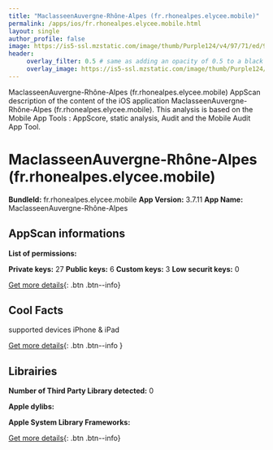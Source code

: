 ```yaml
---
title: "MaclasseenAuvergne-Rhône-Alpes (fr.rhonealpes.elycee.mobile)"
permalink: /apps/ios/fr.rhonealpes.elycee.mobile.html
layout: single
author_profile: false
image: https://is5-ssl.mzstatic.com/image/thumb/Purple124/v4/97/71/ed/9771edbc-aa82-d577-0ed9-1044633037f7/AppIcon-1x_U007emarketing-0-10-85-220-0.png/512x512bb.jpg
header: 
     overlay_filter: 0.5 # same as adding an opacity of 0.5 to a black background
     overlay_image: https://is5-ssl.mzstatic.com/image/thumb/Purple124/v4/97/71/ed/9771edbc-aa82-d577-0ed9-1044633037f7/AppIcon-1x_U007emarketing-0-10-85-220-0.png/512x512bb.jpg
---
```

MaclasseenAuvergne-Rhône-Alpes (fr.rhonealpes.elycee.mobile) AppScan description of the content of the iOS application MaclasseenAuvergne-Rhône-Alpes (fr.rhonealpes.elycee.mobile). This analysis is based on the Mobile App Tools : AppScore, static analysis, Audit and the Mobile Audit App Tool.

# MaclasseenAuvergne-Rhône-Alpes (fr.rhonealpes.elycee.mobile)

**BundleId:** fr.rhonealpes.elycee.mobile
**App Version:** 3.7.11
**App Name:** MaclasseenAuvergne-Rhône-Alpes


## AppScan informations 

**List of permissions:** 
  
  
**Private keys:** 27
**Public keys:** 6
**Custom keys:** 3
**Low securit keys:** 0
  
[Get more details](/pricing.html){: .btn .btn--info}

## Cool Facts

supported devices iPhone & iPad
  
[Get more details](/pricing.html){: .btn .btn--info }

## Librairies 
**Number of Third Party Library detected:** 0


**Apple dylibs:**


**Apple System Library Frameworks:**


  
[Get more details](/pricing.html){: .btn .btn--info}

